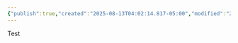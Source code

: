 ```yaml
---
{"publish":true,"created":"2025-08-13T04:02:14.817-05:00","modified":"2025-08-13T04:02:41.062-05:00","cssclasses":""}
---
```


Test